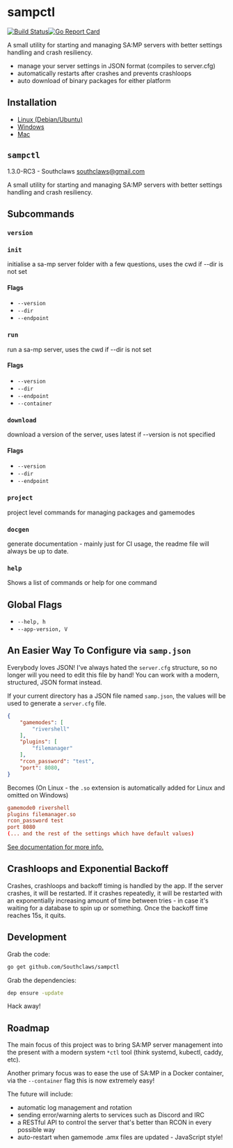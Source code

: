 # sampctl

[![Build Status](https://travis-ci.org/Southclaws/sampctl.svg?branch=master)](https://travis-ci.org/Southclaws/sampctl)[![Go Report Card](https://goreportcard.com/badge/github.com/Southclaws/sampctl)](https://goreportcard.com/report/github.com/Southclaws/sampctl)

A small utility for starting and managing SA:MP servers with better settings handling and crash resiliency.

- manage your server settings in JSON format (compiles to server.cfg)
- automatically restarts after crashes and prevents crashloops
- auto download of binary packages for either platform

## Installation

- [Linux (Debian/Ubuntu)](https://github.com/Southclaws/sampctl/wiki/Linux)
- [Windows](https://github.com/Southclaws/sampctl/wiki/Windows)
- [Mac](https://github.com/Southclaws/sampctl/wiki/Mac)

## `sampctl`
1.3.0-RC3 - Southclaws <southclaws@gmail.com>

A small utility for starting and managing SA:MP servers with better settings handling and crash resiliency.

## Subcommands

### `version`

### `init`

initialise a sa-mp server folder with a few questions, uses the cwd if --dir is not set

#### Flags

- `--version`
- `--dir`
- `--endpoint`


### `run`

run a sa-mp server, uses the cwd if --dir is not set

#### Flags

- `--version`
- `--dir`
- `--endpoint`
- `--container`


### `download`

download a version of the server, uses latest if --version is not specified

#### Flags

- `--version`
- `--dir`
- `--endpoint`


### `project`

project level commands for managing packages and gamemodes

### `docgen`

generate documentation - mainly just for CI usage, the readme file will always be up to date.

### `help`

Shows a list of commands or help for one command

## Global Flags

- `--help, h`
- `--app-version, V`

## An Easier Way To Configure via `samp.json`

Everybody loves JSON! I've always hated the `server.cfg` structure, so no longer will you need to edit this file by hand! You can work with a modern, structured, JSON format instead.

If your current directory has a JSON file named `samp.json`, the values will be used to generate a `server.cfg` file.

```json
{
	"gamemodes": [
		"rivershell"
	],
	"plugins": [
		"filemanager"
	],
	"rcon_password": "test",
	"port": 8080,
}
```

Becomes (On Linux - the `.so` extension is automatically added for Linux and omitted on Windows)

```conf
gamemode0 rivershell
plugins filemanager.so
rcon_password test
port 8080
(... and the rest of the settings which have default values)
```

[See documentation for more info.](https://github.com/Southclaws/sampctl/wiki/samp.json-Reference)

## Crashloops and Exponential Backoff

Crashes, crashloops and backoff timing is handled by the app. If the server crashes, it will be restarted. If it crashes repeatedly, it will be restarted with an exponentially increasing amount of time between tries - in case it's waiting for a database to spin up or something. Once the backoff time reaches 15s, it quits.

## Development

Grab the code:

```bash
go get github.com/Southclaws/sampctl
```

Grab the dependencies:

```bash
dep ensure -update
```

Hack away!

## Roadmap

The main focus of this project was to bring SA:MP server management into the present with a modern system `*ctl` tool (think systemd, kubectl, caddy, etc).

Another primary focus was to ease the use of SA:MP in a Docker container, via the `--container` flag this is now extremely easy!

The future will include:

- automatic log management and rotation
- sending error/warning alerts to services such as Discord and IRC
- a RESTful API to control the server that's better than RCON in every possible way
- auto-restart when gamemode .amx files are updated - JavaScript style!